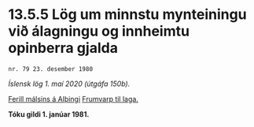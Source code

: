 # 13.5.5 Lög um minnstu mynteiningu við álagningu og innheimtu opinberra gjalda

`nr. 79 23. desember 1980`

_Íslensk lög 1. maí 2020 (útgáfa 150b)._

[Ferill málsins á Alþingi](https://www.althingi.is/thingstorf/thingmalalistar-eftir-thingum/ferill/?ltg=103&mnr=160)
[Frumvarp til laga.](https://www.althingi.is/altext/103/s/pdf/0198.pdf)

**Tóku gildi 1. janúar 1981.**

